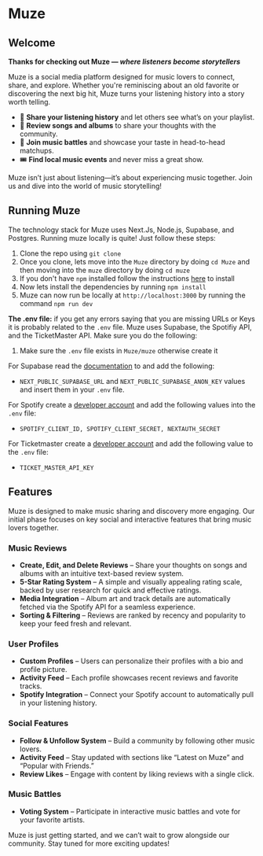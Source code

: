 # Muze
## Welcome
**Thanks for checking out Muze — _where listeners become storytellers_**

Muze is a social media platform designed for music lovers to connect, share, and explore. Whether you're reminiscing about an old favorite or discovering the next big hit, Muze turns your listening history into a story worth telling.

* 🎵 **Share your listening history** and let others see what’s on your playlist.  
* 📝 **Review songs and albums** to share your thoughts with the community.  
* 🎤 **Join music battles** and showcase your taste in head-to-head matchups.  
* 🎟️ **Find local music events** and never miss a great show.

Muze isn’t just about listening—it’s about experiencing music together. Join us and dive into the world of music storytelling!

## Running Muze
The technology stack for Muze uses Next.Js, Node.js, Supabase, and Postgres. Running muze locally is quite! Just follow these steps: 
1. Clone the repo using `git clone`
2. Once you clone, lets move into the `Muze` directory by doing `cd Muze` and then moving into the `muze` directory by doing `cd muze`
3. If you don't have `npm` installed follow the instructions [here](https://docs.npmjs.com/downloading-and-installing-node-js-and-npm) to install 
4. Now lets install the dependencies by running `npm install`
5. Muze can now run be locally at `http://localhost:3000` by running the command `npm run dev`

**The .env file:** if you get any errors saying that you are missing URLs or Keys it is probably related to the `.env` file. Muze uses Supabase, the Spotifiy API, and the TicketMaster API.  Make sure you do the following: 
1. Make sure the `.env` file exists in `Muze/muze` otherwise create it

For Supabase read the [documentation](https://supabase.com/docs/guides/getting-started/quickstarts/nextjs) to and add the following:
  * `NEXT_PUBLIC_SUPABASE_URL` and `NEXT_PUBLIC_SUPABASE_ANON_KEY` values and insert them in your `.env` file. 

For Spotify create a [developer account](https://developer.spotify.com/documentation/web-api) and add the following values into the `.env` file: 
* `SPOTIFY_CLIENT_ID, SPOTIFY_CLIENT_SECRET, NEXTAUTH_SECRET` 

For Ticketmaster create a [developer account](https://developer.ticketmaster.com/products-and-docs/apis/discovery-api/v2/) and add the following value to the `.env` file: 
* `TICKET_MASTER_API_KEY`

## Features
Muze is designed to make music sharing and discovery more engaging. Our initial phase focuses on key social and interactive features that bring music lovers together.

### Music Reviews

-   **Create, Edit, and Delete Reviews** – Share your thoughts on songs and albums with an intuitive text-based review system.
-   **5-Star Rating System** – A simple and visually appealing rating scale, backed by user research for quick and effective ratings.
-   **Media Integration** – Album art and track details are automatically fetched via the Spotify API for a seamless experience.
-   **Sorting & Filtering** – Reviews are ranked by recency and popularity to keep your feed fresh and relevant.

### User Profiles

-   **Custom Profiles** – Users can personalize their profiles with a bio and profile picture.
-   **Activity Feed** – Each profile showcases recent reviews and favorite tracks.
-   **Spotify Integration** – Connect your Spotify account to automatically pull in your listening history.

### Social Features

-   **Follow & Unfollow System** – Build a community by following other music lovers.
-   **Activity Feed** – Stay updated with sections like “Latest on Muze” and “Popular with Friends.”
-   **Review Likes** – Engage with content by liking reviews with a single click.

### Music Battles

-   **Voting System** – Participate in interactive music battles and vote for your favorite artists.

Muze is just getting started, and we can’t wait to grow alongside our community. Stay tuned for more exciting updates!